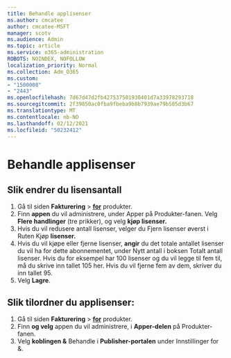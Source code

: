```yaml
---
title: Behandle applisenser
ms.author: cmcatee
author: cmcatee-MSFT
manager: scotv
ms.audience: Admin
ms.topic: article
ms.service: o365-administration
ROBOTS: NOINDEX, NOFOLLOW
localization_priority: Normal
ms.collection: Adm_O365
ms.custom:
- "1500008"
- "2443"
ms.openlocfilehash: 7d67d47d2fb427537501930401d7a33978293718
ms.sourcegitcommit: 2f39850ac0fba9fbeba9b8b7939ae79b505d3b67
ms.translationtype: MT
ms.contentlocale: nb-NO
ms.lasthandoff: 02/12/2021
ms.locfileid: "50232412"
---
```

# <a name="manage-app-licenses"></a>Behandle applisenser

## <a name="to-change-license-quantity"></a>Slik endrer du lisensantall

1. Gå til siden **Fakturering**  >  **[for](https://go.microsoft.com/fwlink/p/?linkid=842054)** produkter.
2. Finn **appen** du vil  administrere, under Apper på Produkter-fanen. Velg **Flere handlinger** (tre prikker), og velg **kjøp lisenser.**
3. Hvis du vil redusere antall lisenser, velger  du Fjern lisenser øverst i Ruten Kjøp **lisenser.**
4. Hvis du vil kjøpe eller fjerne  lisenser, **angir** du det totale antallet lisenser du vil ha for dette abonnementet, under Nytt antall i boksen Totalt antall lisenser. Hvis du for eksempel har 100 lisenser og du vil legge til fem til, må du skrive inn tallet 105 her. Hvis du vil fjerne fem av dem, skriver du inn tallet 95.
5. Velg **Lagre**.

## <a name="to-assign-app-licenses"></a>Slik tilordner du applisenser:

1. Gå til siden **Fakturering**  >  **[for](https://go.microsoft.com/fwlink/p/?linkid=842054)** produkter.
2. Finn **og velg** appen du vil administrere, i **Apper-delen** på Produkter-fanen.
3. Velg **koblingen &** Behandle i **Publisher-portalen** under Innstillinger for &.